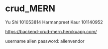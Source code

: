 # crud_MERN
Yu Shi 101053814 Harmanpreet Kaur 101140952

https://backend-crud-mern.herokuapp.com/

username allen
password: allenvendor
